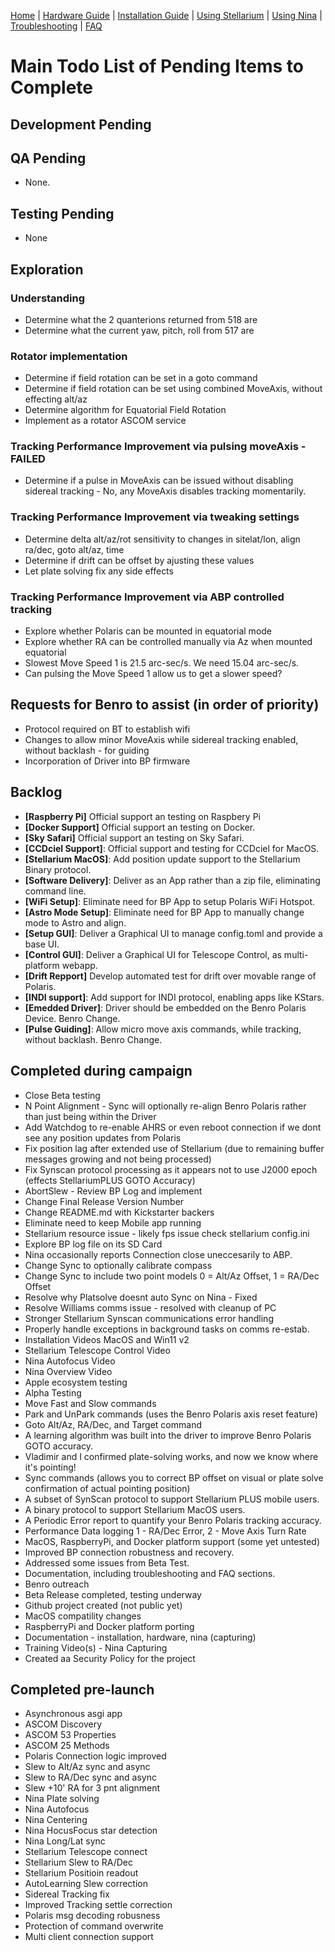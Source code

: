 [Home](../README.md) | [Hardware Guide](./hardware.md) | [Installation Guide](./installation.md) | [Using Stellarium](./stellarium.md) | [Using Nina](./nina.md) | [Troubleshooting](./troubleshooting.md) | [FAQ](./faq.md)

# Main Todo List of Pending Items to Complete

## Development Pending
  
## QA Pending
* None.
  
## Testing Pending
* None

## Exploration
### Understanding
* Determine what the 2 quanterions returned from 518 are
* Determine what the current  yaw, pitch, roll from 517 are
### Rotator implementation
* Determine if field rotation can be set in a goto command
* Determine if field rotation can be set using combined MoveAxis, without effecting alt/az
* Determine algorithm for Equatorial Field Rotation
* Implement as a rotator ASCOM service
### Tracking Performance Improvement via pulsing moveAxis - FAILED
* Determine if a pulse in MoveAxis can be issued without disabling sidereal tracking - No, any MoveAxis disables tracking momentarily.
### Tracking Performance Improvement via tweaking settings
* Determine delta alt/az/rot sensitivity to changes in sitelat/lon, align ra/dec, goto alt/az, time
* Determine if drift can be offset by ajusting these values
* Let plate solving fix any side effects
### Tracking Performance Improvement via ABP controlled tracking
* Explore whether Polaris can be mounted in equatorial mode
* Explore whether RA can be controlled manually via Az when mounted equatorial
* Slowest Move Speed 1 is 21.5 arc-sec/s. We need 15.04 arc-sec/s. 
* Can pulsing the Move Speed 1 allow us to get a slower speed? 

## Requests for Benro to assist (in order of priority)
* Protocol required on BT to establish wifi
* Changes to allow minor MoveAxis while sidereal tracking enabled, without backlash - for guiding
* Incorporation of Driver into BP firmware

## Backlog
- **[Raspberry Pi]** Official support an testing on Raspbery Pi
- **[Docker Support]** Official support an testing on Docker.
- **[Sky Safari]** Official support an testing on Sky Safari.
- **[CCDciel Support]**: Official support and testing for CCDciel for MacOS.
- **[Stellarium MacOS]**: Add position update support to the Stellarium Binary protocol.
- **[Software Delivery]**: Deliver as an App rather than a zip file, eliminating  command line.
- **[WiFi Setup]**: Eliminate need for BP App to setup Polaris WiFi Hotspot.
- **[Astro Mode Setup]**: Eliminate need for BP App to manually change mode to Astro and align.
- **[Setup GUI]**: Deliver a Graphical UI to manage config.toml and provide a base UI. 
- **[Control GUI]**: Deliver a Graphical UI for Telescope Control, as multi-platform webapp.
- **[Drift Repport]** Develop automated test for drift over movable range of Polaris.
- **[INDI support]**: Add support for INDI protocol, enabling apps like KStars.
- **[Emedded Driver]**: Driver should be embedded on the Benro Polaris Device. Benro Change.
- **[Pulse Guiding]**: Allow micro move axis commands, while tracking, without backlash. Benro Change.

 
## Completed during campaign
* Close Beta testing
* N Point Alignment - Sync will optionally re-align Benro Polaris rather than just being within the Driver
* Add Watchdog to re-enable AHRS or even reboot connection if we dont see any position updates from Polaris
* Fix position lag after extended use of Stellarium (due to remaining buffer messages growing and not being processed)
* Fix Synscan protocol processing as it appears not to use J2000 epoch (effects StellariumPLUS GOTO Accuracy)
* AbortSlew - Review BP Log and implement
* Change Final Release Version Number
* Change README.md with Kickstarter backers
* Eliminate need to keep Mobile app running
* Stellarium resource issue - likely fps issue check stellarium config.ini
* Explore BP log file on its SD Card
* Nina occasionally reports Connection close uneccesarily to ABP.
* Change Sync to optionally calibrate compass
* Change Sync to include two point models 0 = Alt/Az Offset, 1 = RA/Dec Offset
* Resolve why Platsolve doesnt auto Sync on Nina - Fixed
* Resolve Williams comms issue - resolved with cleanup of PC
* Stronger Stellarium Synscan communications error handling
* Properly handle exceptions in background tasks on comms re-estab.
* Installation Videos MacOS and Win11 v2
* Stellarium Telescope Control Video
* Nina Autofocus Video
* Nina Overview Video
* Apple ecosystem testing
* Alpha Testing
* Move Fast and Slow commands
* Park and UnPark commands (uses the Benro Polaris axis reset feature)
* Goto Alt/Az, RA/Dec, and Target command
* A learning algorithm was built into the driver to improve Benro Polaris GOTO accuracy.
* Vladimir and I confirmed plate-solving works, and now we know where it's pointing!
* Sync commands (allows you to correct BP offset on visual or plate solve confirmation of actual pointing position)
* A subset of SynScan protocol to support Stellarium PLUS mobile users.
* A binary protocol to support Stellarium MacOS users.
* A Periodic Error report to quantify your Benro Polaris tracking accuracy.
* Performance Data logging 1 - RA/Dec Error, 2 - Move Axis Turn Rate
* MacOS, RaspberryPi, and Docker platform support (some yet untested)
* Improved BP connection robustness and recovery.
* Addressed some issues from Beta Test.
* Documentation, including troubleshooting and FAQ sections.
* Benro outreach
* Beta Release completed, testing underway
* Github project created (not public yet)
* MacOS compatility changes
* RaspberryPi and Docker platform porting
* Documentation - installation, hardware, nina (capturing)
* Training Video(s) - Nina Capturing
* Created aa Security Policy for the project

## Completed pre-launch
* Asynchronous asgi app
* ASCOM Discovery
* ASCOM 53 Properties
* ASCOM 25 Methods
* Polaris Connection logic improved
* Slew to Alt/Az sync and async
* Slew to RA/Dec sync and async
* Slew +10' RA for 3 pnt alignment
* Nina Plate solving
* Nina Autofocus
* Nina Centering
* Nina HocusFocus star detection
* Nina Long/Lat sync
* Stellarium Telescope connect
* Stellarium Slew to RA/Dec
* Stellarium Positioin readout
* AutoLearning Slew correction
* Sidereal Tracking fix
* Improved Tracking settle correction
* Polaris msg decoding robusness
* Protection of  command overwrite
* Multi client connection support
